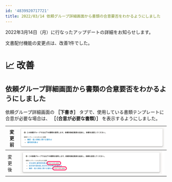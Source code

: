 ```yaml
---
id: '4839920717721'
title: 2022/03/14 依頼グループ詳細画面から書類の合意要否をわかるようにしました
---
```

2022年3月14日（月）に行なったアップデートの詳細をお知らせします。

文書配付機能の変更点は、改善1件でした。

# 📈 改善

## 依頼グループ詳細画面から書類の合意要否をわかるようにしました

依頼グループ詳細画面の **［下書き］** タブで、使用している書類テンプレートに合意が必要な場合は、 **［（合意が必要な書類）］** を表示するようにしました。

| 変更前 | ![](./upload_93606b204679ab9529e9feaae74e6492.png) |
| --- | --- |
| 変更後 | ![](./__________2022-03-15_11_22_14-2.png) |
